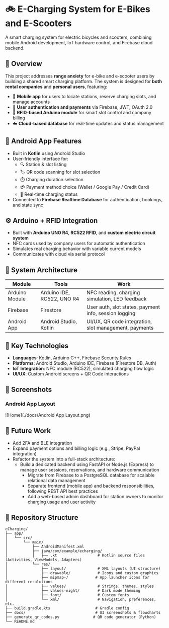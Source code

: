 # 🚲 E-Charging System for E-Bikes and E-Scooters

A smart charging system for electric bicycles and scooters, combining mobile Android development, IoT hardware control, and Firebase cloud backend.

## 📌 Overview

This project addresses **range anxiety** for e-bike and e-scooter users by building a shared smart charging platform. The system is designed for **both rental companies** and **personal users**, featuring:

- 📱 **Mobile app** for users to locate stations, reserve charging slots, and manage accounts  
- 🔐 **User authentication and payments** via Firebase, JWT, OAuth 2.0  
- 📡 **RFID-based Arduino module** for smart slot control and company billing  
- ☁️ **Cloud-based database** for real-time updates and status management  

## 📱 Android App Features

- Built in **Kotlin** using Android Studio
- User-friendly interface for:
  - 🔍 Station & slot listing
  - 🏷️ QR code scanning for slot selection
  - ⏱️ Charging duration selection
  - 💳 Payment method choice (Wallet / Google Pay / Credit Card)
  - 🔋 Real-time charging status
- Connected to **Firebase Realtime Database** for authentication, bookings, and state sync

## ⚙️ Arduino + RFID Integration

- Built with **Arduino UNO R4**, **RC522 RFID**, and **custom electric circuit system**
- NFC cards used by company users for automatic authentication
- Simulates real charging behavior with variable current models
- Communicates with cloud via serial protocol

## 🔗 System Architecture

| Module           | Tools                        | Work                                                             |
|------------------|------------------------------|------------------------------------------------------------------|
| Arduino Module   | Arduino IDE, RC522, UNO R4   | NFC reading, charging simulation, LED feedback                   |
| Firebase         | Firestore                    | User auth, slot states, payment info, session logging            |
| Android App      | Android Studio, Kotlin       | UI/UX, QR code integration, slot management, payments            |

## 🧠 Key Technologies

- **Languages**: Kotlin, Arduino C++, Firebase Security Rules
- **Platforms**: Android Studio, Arduino IDE, Firebase (Firestore DB, Auth)
- **IoT Integration**: NFC module (RC522), simulated charging flow logic
- **UI/UX**: Custom Android screens + QR Code interactions

## 📸 Screenshots

### Android App Layout
![Home](./docs/Android App Layout.png)

## 🚀 Future Work

- Add 2FA and BLE integration  
- Expand payment options and billing logic (e.g., Stripe, PayPal integration)
- Refactor the system into a full-stack architecture:
  - Build a dedicated backend using FastAPI or Node.js (Express) to manage user sessions, reservations, and hardware communication
	- Migrate from Firebase to a PostgreSQL database for scalable relational data management
	- Separate frontend (mobile app) and backend responsibilities, following REST API best practices
	- Add a web-based admin dashboard for station owners to monitor charging usage and user activity

## 📁 Repository Structure

```
eCharging/
├── app/
│   └── src/
│       └── main/
│           ├── AndroidManifest.xml
│           ├── java/com/example/echarging/
│           │   ├── .kt                  # Kotlin source files (Activities, ViewModels, Adapters)
│           └── res/
│               ├── layout/              # XML layouts (UI structure)
│               ├── drawable/            # Icons and custom graphics
│               ├── mipmap-/            # App launcher icons for different resolutions
│               ├── values/              # Strings, themes, styles
│               ├── values-night/        # Dark mode theming
│               ├── font/                # Custom fonts
│               └── xml/                 # Navigation, preferences, etc.
├── build.gradle.kts                    # Gradle config
├── docs/                               # UI screenshots & flowcharts
├── generate_qr_codes.py               # QR code generator (Python)
└── README.md                           
```
